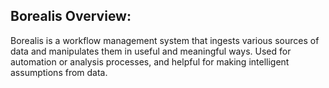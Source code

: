 ## Borealis Overview:
Borealis is a workflow management system that ingests various sources of data and manipulates them in useful and meaningful ways. Used for automation or analysis processes, and helpful for making intelligent assumptions from data.